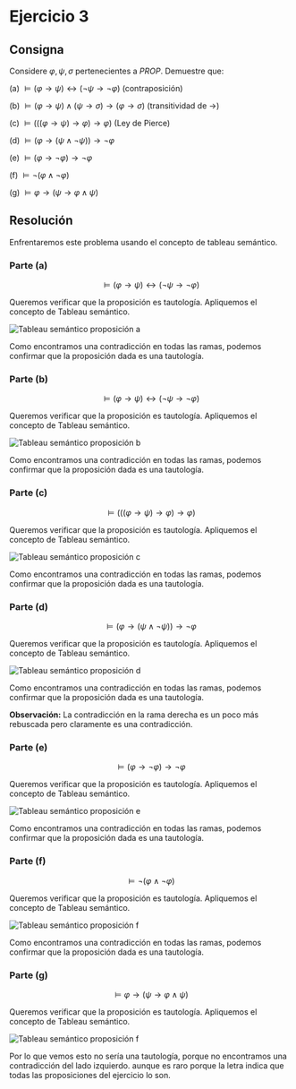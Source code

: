 # Ejercicio 3

## Consigna

Considere $\varphi, \psi, \sigma$ pertenecientes a $PROP$. Demuestre que:

(a) $\models (\varphi \to \psi) \leftrightarrow (\neg \psi \to \neg \varphi)$ (contraposición)

(b) $\models (\varphi \to \psi) \land (\psi \to \sigma) \to (\varphi \to \sigma)$ (transitividad de $\to$)

(c) $\models (((\varphi \to \psi) \to \varphi) \to \varphi)$ (Ley de Pierce)

(d) $\models (\varphi \to (\psi \land \neg \psi)) \to \neg \varphi$

(e) $\models (\varphi \to \neg \varphi) \to \neg \varphi$

(f) $\models \neg (\varphi \land \neg \varphi)$

(g) $\models \varphi \to (\psi \to \varphi \land \psi)$

## Resolución

Enfrentaremos este problema usando el concepto de tableau semántico.

### Parte (a)

$$\models (\varphi \to \psi) \leftrightarrow (\neg \psi \to \neg \varphi)$$

Queremos verificar que la proposición es tautología. Apliquemos el concepto de Tableau semántico.

![Tableau semántico proposición a](../images/ej3fig1.png)

Como encontramos una contradicción en todas las ramas, podemos confirmar que la proposición dada es una tautología.

### Parte (b)

$$\models (\varphi \to \psi) \leftrightarrow (\neg \psi \to \neg \varphi)$$

Queremos verificar que la proposición es tautología. Apliquemos el concepto de Tableau semántico.

![Tableau semántico proposición b](../images/ej3fig2.png)

Como encontramos una contradicción en todas las ramas, podemos confirmar que la proposición dada es una tautología.

### Parte (c)

$$\models (((\varphi \to \psi) \to \varphi) \to \varphi)$$

Queremos verificar que la proposición es tautología. Apliquemos el concepto de Tableau semántico.

![Tableau semántico proposición c](../images/ej3fig3.png)

Como encontramos una contradicción en todas las ramas, podemos confirmar que la proposición dada es una tautología.

### Parte (d)

$$\models (\varphi \to (\psi \land \neg \psi)) \to \neg \varphi$$

Queremos verificar que la proposición es tautología. Apliquemos el concepto de Tableau semántico.

![Tableau semántico proposición d](../images/ej3fig4.png)

Como encontramos una contradicción en todas las ramas, podemos confirmar que la proposición dada es una tautología.

**Observación:** La contradicción en la rama derecha es un poco más rebuscada pero claramente es una contradicción.

### Parte (e)

$$\models (\varphi \to \neg \varphi) \to \neg \varphi$$

Queremos verificar que la proposición es tautología. Apliquemos el concepto de Tableau semántico.

![Tableau semántico proposición e](../images/ej3fig5.png)

Como encontramos una contradicción en todas las ramas, podemos confirmar que la proposición dada es una tautología.

### Parte (f)

$$\models \neg (\varphi \land \neg \varphi)$$

Queremos verificar que la proposición es tautología. Apliquemos el concepto de Tableau semántico.

![Tableau semántico proposición f](../images/ej3fig6.png)

Como encontramos una contradicción en todas las ramas, podemos confirmar que la proposición dada es una tautología.

### Parte (g)

$$\models \varphi \to (\psi \to \varphi \land \psi)$$

Queremos verificar que la proposición es tautología. Apliquemos el concepto de Tableau semántico.

![Tableau semántico proposición f](../images/ej3fig7.png)

Por lo que vemos esto no sería una tautología, porque no encontramos una contradicción del lado izquierdo. aunque es raro porque la letra indica que todas las proposiciones del ejercicio lo son. 